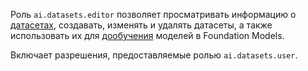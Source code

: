 Роль `ai.datasets.editor` позволяет просматривать информацию о [датасетах](../../../foundation-models/dataset/api-ref/grpc/index.md), создавать, изменять и удалять датасеты, а также использовать их для [дообучения](../../../foundation-models/concepts/tuning/index.md#fm-tuning) моделей в Foundation Models.

Включает разрешения, предоставляемые ролью `ai.datasets.user`.
